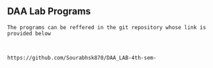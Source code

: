 ## DAA Lab Programs 
	The programs can be reffered in the git repository whose link is provided below
	
	
	
	https://github.com/Sourabhsk870/DAA_LAB-4th-sem-
	
	
